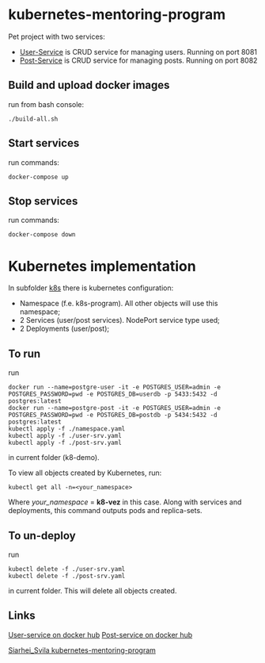 # kubernetes-mentoring-program
Pet project with two services: 
- [User-Service](./user-service) is CRUD service for managing users. Running on port 8081
- [Post-Service](./post-service) is CRUD service for managing posts. Running on port 8082

## Build and upload docker images
run from bash console:
```shell
./build-all.sh
```

## Start services
run commands:
```shell
docker-compose up
```
## Stop services
run commands:
```shell
docker-compose down
```

# Kubernetes implementation
In subfolder [k8s](./k8s) there is kubernetes configuration:
- Namespace (f.e. k8s-program). All other objects will use this namespace;
- 2 Services (user/post services). NodePort service type used;
- 2 Deployments (user/post);

## To run
run
```shell
docker run --name=postgre-user -it -e POSTGRES_USER=admin -e POSTGRES_PASSWORD=pwd -e POSTGRES_DB=userdb -p 5433:5432 -d postgres:latest
docker run --name=postgre-post -it -e POSTGRES_USER=admin -e POSTGRES_PASSWORD=pwd -e POSTGRES_DB=postdb -p 5434:5432 -d postgres:latest
kubectl apply -f ./namespace.yaml
kubectl apply -f ./user-srv.yaml
kubectl apply -f ./post-srv.yaml
``` 
in current folder (k8-demo).

To view all objects created by Kubernetes, run:
```shell
kubectl get all -n=<your_namespace>
```
Where *your_namespace* = **k8-vez** in this case.
Along with services and deployments, this command outputs pods and replica-sets.

## To un-deploy
run
```shell
kubectl delete -f ./user-srv.yaml
kubectl delete -f ./post-srv.yaml
``` 
in current folder.
This will delete all objects created.

## Links
[User-service on docker hub](https://hub.docker.com/repository/docker/vzateychuk/user-service/general)
[Post-service on docker hub](https://hub.docker.com/repository/docker/vzateychuk/post-service/general)

[Siarhei_Svila kubernetes-mentoring-program](https://git.epam.com/Siarhei_Svila/kubernetes-mentoring-program/-/blob/main/1-microservices-architecture-and-docker/task/README.md)